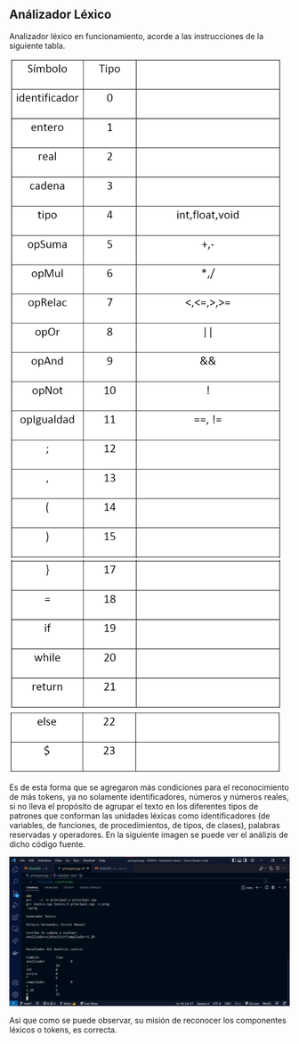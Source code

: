 ## Análizador Léxico

Analizador léxico en funcionamiento, acorde a las instrucciones de la siguiente tabla.

<img src="./tabla-1.png">
<img src="./tabla-2.png">
<img src="./tabla-3.png">

Es de esta forma que se agregaron más condiciones para el reconocimiento de más tokens, ya no solamente identificadores, números y números reales, si no lleva el propósito de agrupar el texto en los diferentes tipos de patrones que conforman las unidades léxicas como identificadores (de variables, de funciones, de procedimientos, de tipos, de clases), palabras reservadas y operadores.
En la siguiente imagen se puede ver el análizis de dicho código fuente.

<img src="./a-lexico.jpeg">

Asi que como se puede observar, su misión de reconocer los componentes léxicos o tokens, es correcta.
